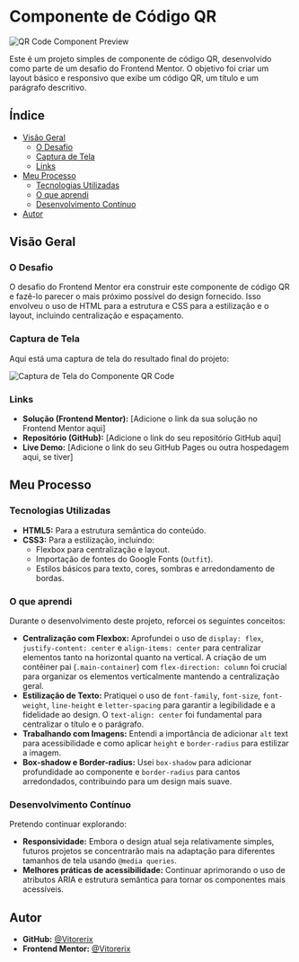 # Componente de Código QR

![QR Code Component Preview](images/image-qr-code.png)

Este é um projeto simples de componente de código QR, desenvolvido como parte de um desafio do Frontend Mentor. O objetivo foi criar um layout básico e responsivo que exibe um código QR, um título e um parágrafo descritivo.

## Índice

* [Visão Geral](#visão-geral)
    * [O Desafio](#o-desafio)
    * [Captura de Tela](#captura-de-tela)
    * [Links](#links)
* [Meu Processo](#meu-processo)
    * [Tecnologias Utilizadas](#tecnologias-utilizadas)
    * [O que aprendi](#o-que-aprendi)
    * [Desenvolvimento Contínuo](#desenvolvimento-contínuo)
* [Autor](#autor)

## Visão Geral

### O Desafio

O desafio do Frontend Mentor era construir este componente de código QR e fazê-lo parecer o mais próximo possível do design fornecido. Isso envolveu o uso de HTML para a estrutura e CSS para a estilização e o layout, incluindo centralização e espaçamento.

### Captura de Tela

Aqui está uma captura de tela do resultado final do projeto:

![Captura de Tela do Componente QR Code](https://i.ibb.co/BMTGnrR/fontmentor.png)

### Links

* **Solução (Frontend Mentor):** [Adicione o link da sua solução no Frontend Mentor aqui]
* **Repositório (GitHub):** [Adicione o link do seu repositório GitHub aqui]
* **Live Demo:** [Adicione o link do seu GitHub Pages ou outra hospedagem aqui, se tiver]

## Meu Processo

### Tecnologias Utilizadas

* **HTML5:** Para a estrutura semântica do conteúdo.
* **CSS3:** Para a estilização, incluindo:
    * Flexbox para centralização e layout.
    * Importação de fontes do Google Fonts (`Outfit`).
    * Estilos básicos para texto, cores, sombras e arredondamento de bordas.

### O que aprendi

Durante o desenvolvimento deste projeto, reforcei os seguintes conceitos:

* **Centralização com Flexbox:** Aprofundei o uso de `display: flex`, `justify-content: center` e `align-items: center` para centralizar elementos tanto na horizontal quanto na vertical. A criação de um contêiner pai (`.main-container`) com `flex-direction: column` foi crucial para organizar os elementos verticalmente mantendo a centralização geral.
* **Estilização de Texto:** Pratiquei o uso de `font-family`, `font-size`, `font-weight`, `line-height` e `letter-spacing` para garantir a legibilidade e a fidelidade ao design. O `text-align: center` foi fundamental para centralizar o título e o parágrafo.
* **Trabalhando com Imagens:** Entendi a importância de adicionar `alt` text para acessibilidade e como aplicar `height` e `border-radius` para estilizar a imagem.
* **Box-shadow e Border-radius:** Usei `box-shadow` para adicionar profundidade ao componente e `border-radius` para cantos arredondados, contribuindo para um design mais suave.

### Desenvolvimento Contínuo

Pretendo continuar explorando:

* **Responsividade:** Embora o design atual seja relativamente simples, futuros projetos se concentrarão mais na adaptação para diferentes tamanhos de tela usando `@media queries`.
* **Melhores práticas de acessibilidade:** Continuar aprimorando o uso de atributos ARIA e estrutura semântica para tornar os componentes mais acessíveis.

## Autor

* **GitHub:** [@Vitorerix](https://github.com/Vitorerix)
* **Frontend Mentor:** [@Vitorerix](https://www.frontendmentor.io/profile/Vitorerix)
